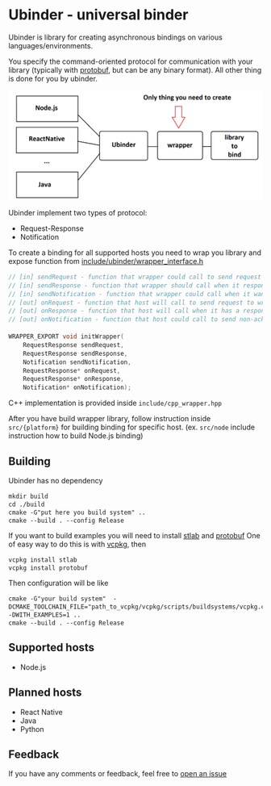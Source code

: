 # Ubinder - universal binder

Ubinder is library for creating asynchronous bindings on various languages/environments.

You specify the command-oriented protocol for communication with your library (typically with [protobuf](https://developers.google.com/protocol-buffers/), but can be any binary format).
All other thing is done for you by ubinder.

<p align="center">
 <img src="/docs/images/ubinder_overview.png" width="550"/>
</p>

Ubinder implement two types of protocol:
* Request-Response
* Notification

To create a binding for all supported hosts you need to wrap you library and expose function from [include/ubinder/wrapper_interface.h](https://github.com/teams2ua/ubinder/blob/master/include/ubinder/wrapper_interface.h)

``` C
// [in] sendRequest - function that wrapper could call to send request to host, response will be received with call onResponse
// [in] sendResponse - function that wrapper should call when it respond for incoming request received in onRequest
// [in] sendNotification - function that wrapper could call when it want to send some notification to host
// [out] onRequest - function that host will call to send request to wrapper, response should be send by calling sendResponse
// [out] onResponse - function that host will call when it has a response for wrapper request sent by sendRequest
// [out] onNotification - function that host could call to send non-acknowledge notification

WRAPPER_EXPORT void initWrapper(
    RequestResponse sendRequest, 
    RequestResponse sendResponse,
    Notification sendNotification,
    RequestResponse* onRequest,
    RequestResponse* onResponse,
    Notification* onNotification);
```

C++ implementation is provided inside `include/cpp_wrapper.hpp`

After you have build wrapper library, follow instruction inside `src/{platform}` for building binding for specific host. (ex. `src/node` include instruction how to build Node.js binding)

## Building

Ubinder has no dependency
```shell
mkdir build
cd ./build
cmake -G"put here you build system" ..
cmake --build . --config Release
```

If you want to build examples you will need to install [stlab](http://stlab.cc/) and [protobuf](https://developers.google.com/protocol-buffers/)
One of easy way to do this is with [vcpkg](https://github.com/Microsoft/vcpkg), then
```
vcpkg install stlab
vcpkg install protobuf
```

Then configuration will be like
```
cmake -G"your build system"  -DCMAKE_TOOLCHAIN_FILE="path_to_vcpkg/vcpkg/scripts/buildsystems/vcpkg.cmake" -DWITH_EXAMPLES=1 ..
cmake --build . --config Release
```

## Supported hosts

* Node.js

## Planned hosts

* React Native
* Java
* Python

## Feedback

If you have any comments or feedback, feel free to [open an issue](https://github.com/teams2ua/ubinder)
